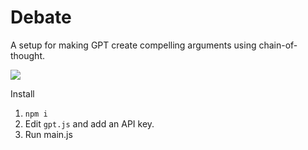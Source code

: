 # Debate
A setup for making GPT create compelling arguments using chain-of-thought.

<img src="https://github.com/couldbejake/CoT-GPT-Experiments/blob/main/debate/debate.png?raw=true">

Install
1. `npm i`
2. Edit `gpt.js` and add an API key.
3. Run main.js
